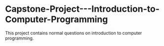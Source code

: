 # Capstone-Project---Introduction-to-Computer-Programming

This project contains normal questions on introduction to computer programming.



